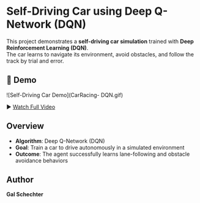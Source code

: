 # Self-Driving Car using Deep Q-Network (DQN)  

This project demonstrates a **self-driving car simulation** trained with **Deep Reinforcement Learning (DQN)**.  
The car learns to navigate its environment, avoid obstacles, and follow the track by trial and error.  

## 🎥 Demo  

![Self-Driving Car Demo](CarRacing- DQN.gif)  

▶️ [Watch Full Video](10d3282d-4ac4-44a9-858e-941755ac6b2d.mp4)  

## Overview  

- **Algorithm**: Deep Q-Network (DQN)  
- **Goal**: Train a car to drive autonomously in a simulated environment  
- **Outcome**: The agent successfully learns lane-following and obstacle avoidance behaviors  

## Author  

**Gal Schechter**


